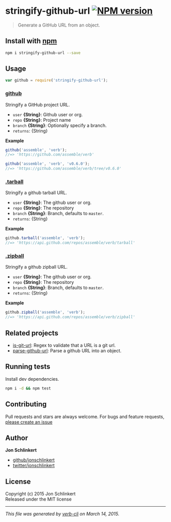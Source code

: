 # stringify-github-url [![NPM version](https://badge.fury.io/js/stringify-github-url.svg)](http://badge.fury.io/js/stringify-github-url)

> Generate a GitHub URL from an object.

## Install with [npm](npmjs.org)

```bash
npm i stringify-github-url --save
```

## Usage

```js
var github = require('stringify-github-url');
```

### [github](./index.js#L34)

Stringify a GitHub project URL.

* `user` **{String}**: Github user or org.    
* `repo` **{String}**: Project name    
* `branch` **{String}**: Optionally specify a branch.    
* `returns`: {String}  

**Example**

```js
github('assemble', 'verb');
//=> 'https://github.com/assemble/verb'

github('assemble', 'verb', 'v0.6.0');
//=> 'https://github.com/assemble/verb/tree/v0.6.0'
```

### [.tarball](./index.js#L78)

Stringify a github tarball URL.

* `user` **{String}**: The github user or org.    
* `repo` **{String}**: The repository    
* `branch` **{String}**: Branch, defaults to `master`.    
* `returns`: {String}  

**Example**

```js
github.tarball('assemble', 'verb');
//=> 'https://api.github.com/repos/assemble/verb/tarball'
```

### [.zipball](./index.js#L99)

Stringify a github zipball URL.

* `user` **{String}**: The github user or org.    
* `repo` **{String}**: The repository    
* `branch` **{String}**: Branch, defaults to `master`.    
* `returns`: {String}  

**Example**

```js
github.zipball('assemble', 'verb');
//=> 'https://api.github.com/repos/assemble/verb/zipball'
```

## Related projects
* [is-git-url](https://github.com/jonschlinkert/is-git-url): Regex to validate that a URL is a git url.
* [parse-github-url](https://github.com/jonschlinkert/parse-github-url): Parse a github URL into an object.  

## Running tests
Install dev dependencies.

```bash
npm i -d && npm test
```

## Contributing
Pull requests and stars are always welcome. For bugs and feature requests, [please create an issue](https://github.com/jonschlinkert/stringify-github-url/issues)

## Author

**Jon Schlinkert**
 
+ [github/jonschlinkert](https://github.com/jonschlinkert)
+ [twitter/jonschlinkert](http://twitter.com/jonschlinkert) 

## License
Copyright (c) 2015 Jon Schlinkert  
Released under the MIT license

***

_This file was generated by [verb-cli](https://github.com/assemble/verb-cli) on March 14, 2015._